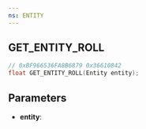 ```yaml
---
ns: ENTITY
---
```

## GET_ENTITY_ROLL

```c
// 0xBF966536FA8B6879 0x36610842
float GET_ENTITY_ROLL(Entity entity);
```

## Parameters
* **entity**:
